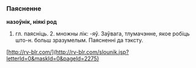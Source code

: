 ### Паясненне
**назоўнік, ніякі род**

1. гл. паясніць. 2. множны лік: -яў. Заўвага, тлумачэнне, якое робіць што-н. больш зразумелым. Паясненні да тэксту.

<a rel="author">[http://rv-blr.com/](http://rv-blr.com/slounik.jsp?letterId=0&maskId=0&pageId=2275)</a>
